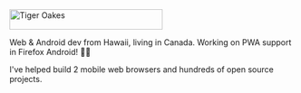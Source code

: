 <img src="https://tigeroakes.com/logo_text.svg" alt="Tiger Oakes" width="270" height="36">

Web & Android dev from Hawaii, living in Canada. Working on PWA support in Firefox
 Android! 🌴🍁

I've helped build 2 mobile web browsers and hundreds of open source projects.

